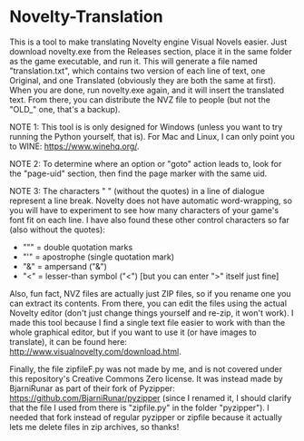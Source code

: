 # Novelty-Translation
This is a tool to make translating Novelty engine Visual Novels easier. Just download novelty.exe
from the Releases section, place it in the same folder as the game executable, and run it. This
will generate a file named "translation.txt", which contains two version of each line of text,
one Original, and one Translated (obviously they are both the same at first). When you are done,
run novelty.exe again, and it will insert the translated text. From there, you can distribute the
NVZ file to people (but not the "OLD_" one, that's a backup).

NOTE 1: This tool is is only designed for Windows (unless you want to try running the Python
yourself, that is). For Mac and Linux, I can only point you to WINE: https://www.winehq.org/.

NOTE 2: To determine where an option or "goto" action leads to, look for the "page-uid" section,
then find the page marker with the same uid.

NOTE 3: The characters "&#x0A;" (without the quotes) in a line of dialogue represent a line break.
Novelty does not have automatic word-wrapping, so you will have to experiment to see how many
characters of your game's font fit on each line. I have also found these other control
characters so far (also without the quotes):
- "&quot;" = double quotation marks
- "&apos;" = apostrophe (single quotation mark)
- "&amp;" = ampersand ("&")
- "&lt;" = lesser-than symbol ("<") [but you can enter ">" itself just fine]

Also, fun fact, NVZ files are actually just ZIP files, so if you rename one you can extract its
contents. From there, you can edit the files using the actual Novelty editor (don't just change
things yourself and re-zip, it won't work). I made this tool because I find a single text file 
easier to work with than the whole graphical editor, but if you want to use it (or have images to
translate), it can be found here: http://www.visualnovelty.com/download.html.

Finally, the file zipfileF.py was not made by me, and is not covered under this repository's
Creative Commons Zero license. It was instead made by BjarniRunar as part of their fork of
Pyzipper: https://github.com/BjarniRunar/pyzipper (since I renamed it, I should clarify that the
file I used from there is "zipfile.py" in the folder "pyzipper"). I needed that fork instead of
regular pyzipper or zipfile because it actually lets me delete files in zip archives, so thanks!
